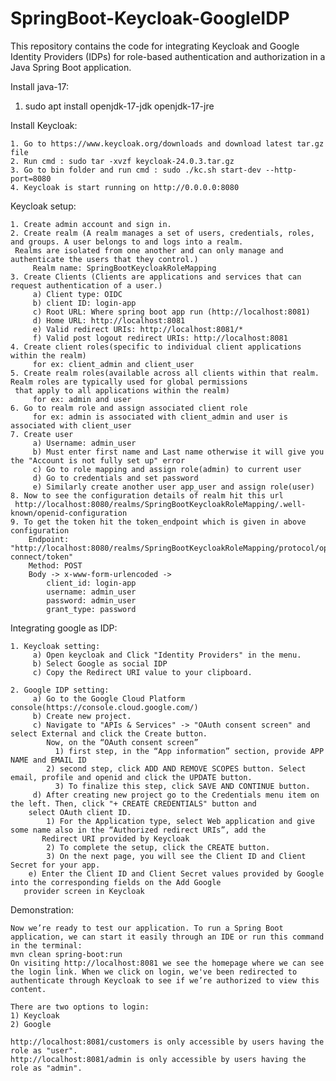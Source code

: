 # SpringBoot-Keycloak-GoogleIDP
This repository contains the code for integrating Keycloak and Google Identity Providers (IDPs) for role-based authentication and authorization in a Java Spring Boot application.

Install java-17:

  1. sudo apt install openjdk-17-jdk openjdk-17-jre

Install Keycloak:

	1. Go to https://www.keycloak.org/downloads and download latest tar.gz file
	2. Run cmd : sudo tar -xvzf keycloak-24.0.3.tar.gz
	3. Go to bin folder and run cmd : sudo ./kc.sh start-dev --http-port=8080
	4. Keycloak is start running on http://0.0.0.0:8080

Keycloak setup:

	1. Create admin account and sign in.
	2. Create realm (A realm manages a set of users, credentials, roles, and groups. A user belongs to and logs into a realm. 
     Realms are isolated from one another and can only manage and authenticate the users that they control.) 
		 Realm name: SpringBootKeycloakRoleMapping
	3. Create Clients (Clients are applications and services that can request authentication of a user.) 
		 a) Client type: OIDC
		 b) client ID: login-app
		 c) Root URL: Where spring boot app run (http://localhost:8081)
		 d) Home URL: http://localhost:8081
		 e) Valid redirect URIs: http://localhost:8081/* 
		 f) Valid post logout redirect URIs: http://localhost:8081
	4. Create client roles(specific to individual client applications within the realm)
		 for ex: client_admin and client_user
	5. Create realm roles(available across all clients within that realm. Realm roles are typically used for global permissions 
     that apply to all applications within the realm)
		 for ex: admin and user
	6. Go to realm role and assign associated client role
		 for ex: admin is associated with client_admin and user is associated with client_user
	7. Create user
		 a) Username: admin_user
		 b) Must enter first name and Last name otherwise it will give you the "Account is not fully set up" error
		 c) Go to role mapping and assign role(admin) to current user
		 d) Go to credentials and set password
		 e) Similarly create another user app_user and assign role(user)
	8. Now to see the configuration details of realm hit this url 
     http://localhost:8080/realms/SpringBootKeycloakRoleMapping/.well-known/openid-configuration
	9. To get the token hit the token_endpoint which is given in above configuration 
  		Endpoint: "http://localhost:8080/realms/SpringBootKeycloakRoleMapping/protocol/openid-connect/token"
  		Method: POST
  		Body -> x-www-form-urlencoded -> 
  			client_id: login-app
  			username: admin_user
  			password: admin_user
  			grant_type: password

Integrating google as IDP: 

	1. Keycloak setting:
		 a) Open keycloak and Click "Identity Providers" in the menu. 
		 b) Select Google as social IDP 
		 c) Copy the Redirect URI value to your clipboard. 

	2. Google IDP setting:
		 a) Go to the Google Cloud Platform console(https://console.cloud.google.com/) 
		 b) Create new project. 
		 c) Navigate to "APIs & Services" -> "OAuth consent screen" and select External and click the Create button. 
		    Now, on the “OAuth consent screen”  
		 	  1) first step, in the “App information” section, provide APP NAME and EMAIL ID 
		  	2) second step, click ADD AND REMOVE SCOPES button. Select email, profile and openid and click the UPDATE button. 
			  3) To finalize this step, click SAVE AND CONTINUE button. 
		 d) After creating new project go to the Credentials menu item on the left. Then, click "+ CREATE CREDENTIALS" button and 
        select OAuth client ID. 
  			1) For the Application type, select Web application and give some name also in the “Authorized redirect URIs”, add the 
           Redirect URI provided by Keycloak 
  			2) To complete the setup, click the CREATE button. 
  			3) On the next page, you will see the Client ID and Client Secret for your app. 
		e) Enter the Client ID and Client Secret values provided by Google into the corresponding fields on the Add Google 
       provider screen in Keycloak 

Demonstration:

	Now we’re ready to test our application. To run a Spring Boot application, we can start it easily through an IDE or run this command in the terminal:
	mvn clean spring-boot:run
	On visiting http://localhost:8081 we see the homepage where we can see the login link. When we click on login, we've been redirected to authenticate through Keycloak to see if we’re authorized to view this content.

	There are two options to login:
	1) Keycloak
	2) Google
 
	http://localhost:8081/customers is only accessible by users having the role as "user".
	http://localhost:8081/admin is only accessible by users having the role as "admin".
